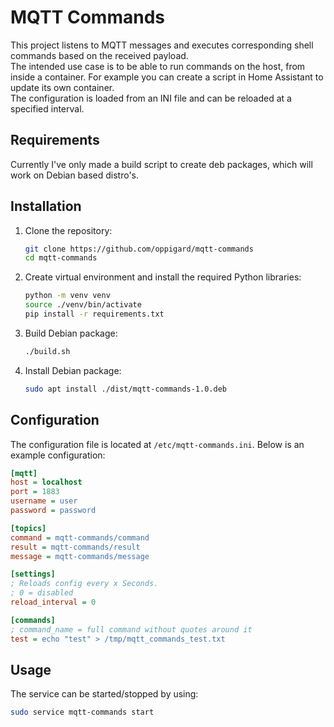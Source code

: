 # MQTT Commands

This project listens to MQTT messages and executes corresponding shell commands based on the received payload.  
The intended use case is to be able to run commands on the host, from inside a container.   For example you can create a script in Home Assistant to update its own container.  
The configuration is loaded from an INI file and can be reloaded at a specified interval.

## Requirements

Currently I've only made a build script to create deb packages, which will work on Debian based distro's.  

## Installation

1. Clone the repository:
    ```sh
    git clone https://github.com/oppigard/mqtt-commands
    cd mqtt-commands
    ```

2. Create virtual environment and install the required Python libraries:
    ```sh
    python -m venv venv
    source ./venv/bin/activate
    pip install -r requirements.txt
    ```

3. Build Debian package:
    ```sh
    ./build.sh
    ```

4. Install Debian package:
    ```sh
    sudo apt install ./dist/mqtt-commands-1.0.deb
    ```

## Configuration

The configuration file is located at `/etc/mqtt-commands.ini`. Below is an example configuration:

```ini
[mqtt]
host = localhost
port = 1883
username = user
password = password

[topics]
command = mqtt-commands/command
result = mqtt-commands/result
message = mqtt-commands/message

[settings]
; Reloads config every x Seconds.
; 0 = disabled
reload_interval = 0

[commands]
; command_name = full command without quotes around it
test = echo "test" > /tmp/mqtt_commands_test.txt
```

## Usage
The service can be started/stopped by using:
```sh
sudo service mqtt-commands start
```